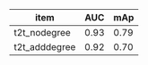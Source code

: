 
item|AUC|mAp
---------------|----------|----------
t2t_nodegree|0.93|0.79
t2t_adddegree|0.92|0.70

